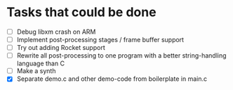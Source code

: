 # Tasks that could be done

- [ ] Debug libxm crash on ARM
- [ ] Implement post-processing stages / frame buffer support
- [ ] Try out adding Rocket support
- [ ] Rewrite all post-processing to one program with a better string-handling
      language than C
- [ ] Make a synth
- [x] Separate demo.c and other demo-code from boilerplate in main.c
